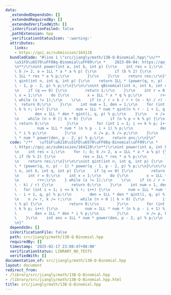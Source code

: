 ```yaml
---
data:
  _extendedDependsOn: []
  _extendedRequiredBy: []
  _extendedVerifiedWith: []
  _isVerificationFailed: false
  _pathExtension: hpp
  _verificationStatusIcon: ':warning:'
  attributes:
    links:
    - https://qoj.ac/submission/164128
  bundledCode: "#line 1 \"src/jiangly/math/13B-Q-Binomial.hpp\"\n/**   \u751F\u6210\
    \u51FD\u6570\uFF08q-Binomial\uFF09\r\n *    2023-09-04: https://qoj.ac/submission/164128\r\
    \n**/\r\nint power(int a, int b, int p) {\r\n    int res = 1;\r\n    for (; b;\
    \ b /= 2, a = 1LL * a * a % p) {\r\n        if (b % 2) {\r\n            res =\
    \ 1LL * res * a % p;\r\n        }\r\n    }\r\n    return res;\r\n}\r\n\r\nint\
    \ qint(int n, int q, int p) {\r\n    return 1LL * (power(q, n, p) - 1) * power(q\
    \ - 1, p - 2, p) % p;\r\n}\r\n\r\nint qBinomial(int n, int k, int q, int p) {\r\
    \n    if (q == 0) {\r\n        return 1;\r\n    }\r\n    int r = 0;\r\n    int\
    \ x = 1;\r\n    do {\r\n        x = 1LL * x * q % p;\r\n        r++;\r\n    }\
    \ while (x != 1);\r\n    \r\n    if (n / r > k / r + (n - k) / r) {\r\n      \
    \  return 0;\r\n    }\r\n    int num = 1, den = 1;\r\n    for (int i = 1; i <=\
    \ k % r; i++) {\r\n        num = 1LL * num * qint(n % r - i + 1, q, p) % p;\r\n\
    \        den = 1LL * den * qint(i, q, p) % p;\r\n    }\r\n    n /= r, k /= r;\r\
    \n    while (n > 0 || k > 0) {\r\n        if (n % p < k % p) {\r\n           \
    \ return 0;\r\n        }\r\n        for (int i = 1; i <= k % p; i++) {\r\n   \
    \         num = 1LL * num * (n % p - i + 1) % p;\r\n            den = 1LL * den\
    \ * i % p;\r\n        }\r\n        n /= p, k /= p;\r\n    }\r\n    int ans = 1LL\
    \ * num * power(den, p - 2, p) % p;\r\n    return ans;\r\n}\n"
  code: "/**   \u751F\u6210\u51FD\u6570\uFF08q-Binomial\uFF09\r\n *    2023-09-04:\
    \ https://qoj.ac/submission/164128\r\n**/\r\nint power(int a, int b, int p) {\r\
    \n    int res = 1;\r\n    for (; b; b /= 2, a = 1LL * a * a % p) {\r\n       \
    \ if (b % 2) {\r\n            res = 1LL * res * a % p;\r\n        }\r\n    }\r\
    \n    return res;\r\n}\r\n\r\nint qint(int n, int q, int p) {\r\n    return 1LL\
    \ * (power(q, n, p) - 1) * power(q - 1, p - 2, p) % p;\r\n}\r\n\r\nint qBinomial(int\
    \ n, int k, int q, int p) {\r\n    if (q == 0) {\r\n        return 1;\r\n    }\r\
    \n    int r = 0;\r\n    int x = 1;\r\n    do {\r\n        x = 1LL * x * q % p;\r\
    \n        r++;\r\n    } while (x != 1);\r\n    \r\n    if (n / r > k / r + (n\
    \ - k) / r) {\r\n        return 0;\r\n    }\r\n    int num = 1, den = 1;\r\n \
    \   for (int i = 1; i <= k % r; i++) {\r\n        num = 1LL * num * qint(n % r\
    \ - i + 1, q, p) % p;\r\n        den = 1LL * den * qint(i, q, p) % p;\r\n    }\r\
    \n    n /= r, k /= r;\r\n    while (n > 0 || k > 0) {\r\n        if (n % p < k\
    \ % p) {\r\n            return 0;\r\n        }\r\n        for (int i = 1; i <=\
    \ k % p; i++) {\r\n            num = 1LL * num * (n % p - i + 1) % p;\r\n    \
    \        den = 1LL * den * i % p;\r\n        }\r\n        n /= p, k /= p;\r\n\
    \    }\r\n    int ans = 1LL * num * power(den, p - 2, p) % p;\r\n    return ans;\r\
    \n}"
  dependsOn: []
  isVerificationFile: false
  path: src/jiangly/math/13B-Q-Binomial.hpp
  requiredBy: []
  timestamp: '2025-02-17 23:08:47+08:00'
  verificationStatus: LIBRARY_NO_TESTS
  verifiedWith: []
documentation_of: src/jiangly/math/13B-Q-Binomial.hpp
layout: document
redirect_from:
- /library/src/jiangly/math/13B-Q-Binomial.hpp
- /library/src/jiangly/math/13B-Q-Binomial.hpp.html
title: src/jiangly/math/13B-Q-Binomial.hpp
---
```

